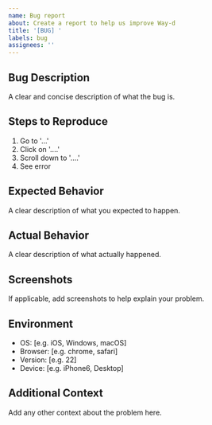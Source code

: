 ```yaml
---
name: Bug report
about: Create a report to help us improve Way-d
title: '[BUG] '
labels: bug
assignees: ''
---
```


## Bug Description
A clear and concise description of what the bug is.

## Steps to Reproduce
1. Go to '...'
2. Click on '....'
3. Scroll down to '....'
4. See error

## Expected Behavior
A clear description of what you expected to happen.

## Actual Behavior
A clear description of what actually happened.

## Screenshots
If applicable, add screenshots to help explain your problem.

## Environment
- OS: [e.g. iOS, Windows, macOS]
- Browser: [e.g. chrome, safari]
- Version: [e.g. 22]
- Device: [e.g. iPhone6, Desktop]

## Additional Context
Add any other context about the problem here.
